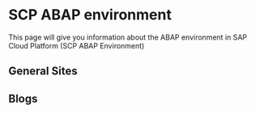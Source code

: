 # SCP ABAP environment

This page will give you information about the ABAP environment in SAP Cloud Platform (SCP ABAP Environment)

## General Sites

## Blogs
